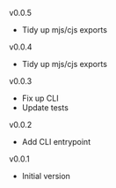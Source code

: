v0.0.5
- Tidy up mjs/cjs exports

v0.0.4
- Tidy up mjs/cjs exports

v0.0.3
- Fix up CLI
- Update tests

v0.0.2
- Add CLI entrypoint

v0.0.1
- Initial version